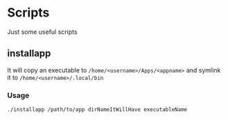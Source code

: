 # Scripts
Just some useful scripts

## installapp
It will copy an executable to `/home/<username>/Apps/<appname>` and symlink it to `/home/<username>/.local/bin`

### Usage
```bash
./installapp /path/to/app dirNameItWillHave executableName

```
